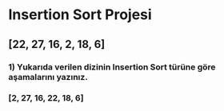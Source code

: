 # Insertion Sort Projesi

## [22, 27, 16, 2, 18, 6] 

### 1) Yukarıda verilen dizinin Insertion Sort türüne göre aşamalarını yazınız. 

### [**2**, 27, 16, **22**, 18, 6]



